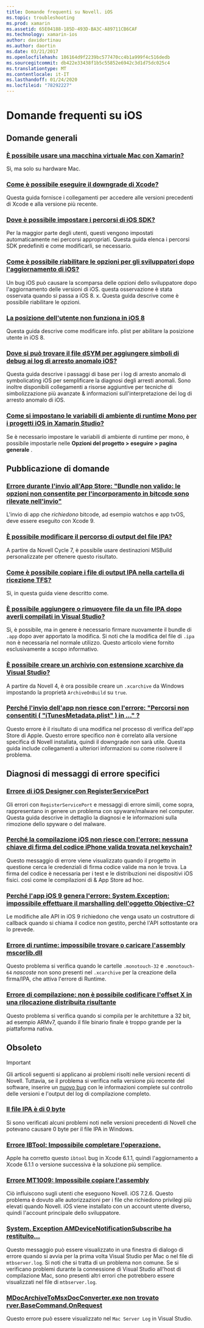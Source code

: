 ```yaml
---
title: Domande frequenti su Novell. iOS
ms.topic: troubleshooting
ms.prod: xamarin
ms.assetid: 65E04188-185D-493D-BA3C-A89711CB6CAF
ms.technology: xamarin-ios
author: davidortinau
ms.author: daortin
ms.date: 03/21/2017
ms.openlocfilehash: 186164d9f2239bc577470cc4b1a999f4c516dedb
ms.sourcegitcommit: db422e33438f1b5c55852e6942c3d1d75dc025c4
ms.translationtype: MT
ms.contentlocale: it-IT
ms.lasthandoff: 01/24/2020
ms.locfileid: "78292227"
---
```

# <a name="ios-frequently-asked-questions"></a>Domande frequenti su iOS

## <a name="general-questions"></a>Domande generali

### <a name="can-i-use-a-mac-vm-with-xamarin"></a>[È possibile usare una macchina virtuale Mac con Xamarin?](mac-vm.md)
Sì, ma solo su hardware Mac.

### <a name="how-can-i-downgrade-xcode"></a>[Come è possibile eseguire il downgrade di Xcode?](downgrade-xcode.md)
Questa guida fornisce i collegamenti per accedere alle versioni precedenti di Xcode e alla versione più recente.

### <a name="where-can-i-set-my-ios-sdk-locations"></a>[Dove è possibile impostare i percorsi di iOS SDK?](ios-sdk.md)
Per la maggior parte degli utenti, questi vengono impostati automaticamente nei percorsi appropriati. Questa guida elenca i percorsi SDK predefiniti e come modificarli, se necessario.

### <a name="how-can-i-reenable-developer-options-after-updating-ios"></a>[Come è possibile riabilitare le opzioni per gli sviluppatori dopo l'aggiornamento di iOS?](update-developer-options.md)
Un bug iOS può causare la scomparsa delle opzioni dello sviluppatore dopo l'aggiornamento delle versioni di iOS. questa osservazione è stata osservata quando si passa a iOS 8. x. Questa guida descrive come è possibile riabilitare le opzioni.

### <a name="user-location-not-working-in-ios-8"></a>[La posizione dell'utente non funziona in iOS 8](ios8-user-location.md)
Questa guida descrive come modificare info. plist per abilitare la posizione utente in iOS 8.

### <a name="where-can-i-find-the-dsym-file-to-symbolicate-ios-crash-logs"></a>[Dove si può trovare il file dSYM per aggiungere simboli di debug ai log di arresto anomalo iOS?](symbolicate-ios-crash.md)
Questa guida descrive i passaggi di base per i log di arresto anomalo di symbolicating iOS per semplificare la diagnosi degli arresti anomali. Sono inoltre disponibili collegamenti a risorse aggiuntive per tecniche di simbolizzazione più avanzate & informazioni sull'interpretazione dei log di arresto anomalo di iOS.

### <a name="how-do-i-set-mono-runtime-environment-variables-for-ios-projects-in-xamarin-studio"></a>[Come si impostano le variabili di ambiente di runtime Mono per i progetti iOS in Xamarin Studio?](xs-mono-runtime.md)
Se è necessario impostare le variabili di ambiente di runtime per mono, è possibile impostarle nelle **Opzioni del progetto > eseguire > pagina generale** .

## <a name="publishing-questions"></a>Pubblicazione di domande

### <a name="error-when-submitting-to-app-store-invalid-bundle---options-not-allowed-to-be-embedded-in-bitcode-are-detected-in-the-submission"></a>[Errore durante l'invio all'App Store: "Bundle non valido: le opzioni non consentite per l'incorporamento in bitcode sono rilevate nell'invio"](invalid-bundle-bitcode.md)

L'invio di app che _richiedono_ bitcode, ad esempio watchos e app tvOS, deve essere eseguito con Xcode 9.

### <a name="can-i-change-the-output-path-of-the-ipa-file"></a>[È possibile modificare il percorso di output del file IPA?](ipa-output-path.md)
A partire da Novell Cycle 7, è possibile usare destinazioni MSBuild personalizzate per ottenere questo risultato.

### <a name="how-can-i-copy-ipa-output-files-to-the-tfs-drop-folder"></a>[Come è possibile copiare i file di output IPA nella cartella di ricezione TFS?](ipa-tfs.md)
Sì, in questa guida viene descritto come.

### <a name="can-i-add-files-to-or-remove-files-from-an-ipa-file-after-building-it-in-visual-studio"></a>[È possibile aggiungere o rimuovere file da un file IPA dopo averli compilati in Visual Studio?](modify-ipa.md)
Sì, è possibile, ma in genere è necessario firmare nuovamente il bundle di `.app` dopo aver apportato la modifica. Si noti che la modifica del file di `.ipa` non è necessaria nel normale utilizzo. Questo articolo viene fornito esclusivamente a scopo informativo.

### <a name="is-it-possible-to-create-a-xcarchive-archive-from-visual-studio"></a>[È possibile creare un archivio con estensione xcarchive da Visual Studio?](create-xcarchive.md)
A partire da Novell 4, è ora possibile creare un `.xcarchive` da Windows impostando la proprietà `ArchiveOnBuild` su `true`.

### <a name="why-does-my-app-submission-fail-with-disallowed-paths--itunesmetadataplist--found-at--"></a>[Perché l'invio dell'app non riesce con l'errore: "Percorsi non consentiti ( "iTunesMetadata.plist" ) in ..." ?](itunesmetadata-disallowed-paths.md)
Questo errore è il risultato di una modifica nel processo di verifica dell'app Store di Apple. Questo errore specifico _non_ è correlato alla versione specifica di Novell installata, quindi il downgrade _non_ sarà utile. Questa guida include collegamenti a ulteriori informazioni su come risolvere il problema.

## <a name="diagnosing-specific-error-messages"></a>Diagnosi di messaggi di errore specifici

### <a name="ios-designer-error-with-registerserviceport"></a>[Errore di iOS Designer con RegisterServicePort](error-registerserviceport.md)
Gli errori con `RegisterServicePort` e messaggi di errore simili, come sopra, rappresentano in genere un problema con spyware/malware nel computer. Questa guida descrive in dettaglio la diagnosi e le informazioni sulla rimozione dello spyware o del malware.

### <a name="why-does-my-ios-build-fail-with-no-valid-iphone-code-signing-keys-found-in-keychain"></a>[Perché la compilazione iOS non riesce con l'errore: nessuna chiave di firma del codice iPhone valida trovata nel keychain?](no-codesigning-keys.md)
Questo messaggio di errore viene visualizzato quando il progetto in questione cerca le credenziali di firma codice valide ma non le trova. La firma del codice è necessaria per i test e le distribuzioni nei dispositivi iOS fisici. così come le compilazioni di & App Store ad hoc.

### <a name="why-does-my-ios-9-app-fail-with-systemexception-failed-to-marshal-the-objective-c-object"></a>[Perché l'app iOS 9 genera l'errore: System.Exception: impossibile effettuare il marshalling dell'oggetto Objective-C?](exception-marshal-obj-c.md)
Le modifiche alle API in iOS 9 richiedono che venga usato un costruttore di callback quando si chiama il codice non gestito, perché l'API sottostante ora lo prevede.

### <a name="runtime-error-the-assembly-mscorlibdll-was-not-found-or-could-not-be-loaded"></a>[Errore di runtime: impossibile trovare o caricare l'assembly mscorlib.dll](error-mscorlib-not-found.md)
Questo problema si verifica quando le cartelle `.monotouch-32` e `.monotouch-64` *nascoste* non sono presenti nel `.xcarchive` per la creazione della firma/IPA, che attiva l'errore di Runtime.

### <a name="compile-error-can-not-encode-offset-x-in-resulting-scattered-relocation"></a>[Errore di compilazione: non è possibile codificare l'offset X in una rilocazione distribuita risultante](error-encode-offset-scattered-relocation.md)
Questo problema si verifica quando si compila per le architetture a 32 bit, ad esempio ARMv7, quando il file binario finale è troppo grande per la piattaforma nativa.

## <a name="deprecated"></a>Obsoleto

> [!IMPORTANT]
> Gli articoli seguenti si applicano ai problemi risolti nelle versioni recenti di Novell. Tuttavia, se il problema si verifica nella versione più recente del software, inserire un [nuovo bug](~/cross-platform/troubleshooting/questions/howto-file-bug.md) con le informazioni complete sul controllo delle versioni e l'output del log di compilazione completo.

### <a name="ipa-file-is-0-bytes"></a>[Il file IPA è di 0 byte](ipa-zero-bytes.md)
Si sono verificati alcuni problemi noti nelle versioni precedenti di Novell che potevano causare 0 byte per il file IPA in Windows.

### <a name="ibtool-error-the-operation-couldnt-be-completed"></a>[Errore IBTool: Impossibile completare l'operazione.](error-ibtool.md)
Apple ha corretto questo `ibtool` bug in Xcode 6.1.1, quindi l'aggiornamento a Xcode 6.1.1 o versione successiva è la soluzione più semplice.

### <a name="error-mt1009-could-not-copy-the-assembly"></a>[Errore MT1009: Impossibile copiare l'assembly](error-mt1009.md)
Ciò influiscono sugli utenti che eseguono Novell. iOS 7.2.6. Questo problema è dovuto alle autorizzazioni per i file che richiedono privilegi più elevati quando Novell. iOS viene installato con un account utente diverso, quindi l'account principale dello sviluppatore.

### <a name="systemexception-amdevicenotificationsubscribe-returned-"></a>[System. Exception AMDeviceNotificationSubscribe ha restituito...](exception-amddevicenotificationsubscribe.md)
Questo messaggio può essere visualizzato in una finestra di dialogo di errore quando si avvia per la prima volta Visual Studio per Mac o nel file di `mtbserver.log`. Si noti che si tratta di un problema non comune. Se si verificano problemi durante la connessione di Visual Studio all'host di compilazione Mac, sono presenti altri errori che potrebbero essere visualizzati nel file di `mtbserver.log`.

### <a name="mdocarchivetomsxdocconverterexe-not-found-rverbasecommandonrequest"></a>[MDocArchiveToMsxDocConverter.exe non trovato rver.BaseCommand.OnRequest](mdocarchivetomsxdocconverter-not-found.md)
Questo errore può essere visualizzato nel `Mac Server Log` in Visual Studio.
